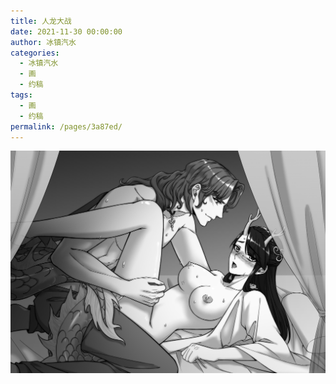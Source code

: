 ```yaml
---
title: 人龙大战
date: 2021-11-30 00:00:00
author: 冰镇汽水
categories: 
  - 冰镇汽水
  - 画
  - 约稿
tags: 
  - 画
  - 约稿
permalink: /pages/3a87ed/
---
```


![11](/img/bingzhenqishui/11.jpg)

<!-- more -->
